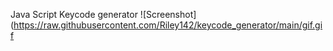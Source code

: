 Java Script Keycode generator
![Screenshot] (https://raw.githubusercontent.com/Riley142/keycode_generator/main/gif.gif
